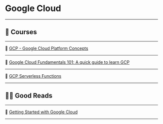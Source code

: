 # Google Cloud

---

## 🎥 Courses

---

🔗 [GCP - Google Cloud Platform Concepts](https://www.udemy.com/course/gcp-google-cloud-platform-concepts/)

---

🔗 [Google Cloud Fundamentals 101: A quick guide to learn GCP](https://www.udemy.com/share/103Lao3@WH9o-sH-C9DZzDqKjVnyxnB-JaUptcQObZADLdWsFq8etC7jeKgFVEvp_G9NvBa_zA==/)

---

🔗 [GCP Serverless Functions](https://www.udemy.com/share/1058o23@1pJEIU6BRz2DPd6gjqf_ECqhDS_35EiDzWfkEYK1tKkv2m8xHMrncw_TAug4FosY9g==/) 

---

## ✍🏾 Good Reads

---

🔗 [Getting Started with Google Cloud](https://cloud.google.com/gcp/getting-started#quick-starts)

---